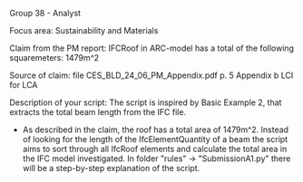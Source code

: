 Group 38 - Analyst

Focus area: Sustainability and Materials

Claim from the PM report: 
IFCRoof in ARC-model has a total of the following squaremeters: 1479m^2 

Source of claim: 
file CES_BLD_24_06_PM_Appendix.pdf p. 5 Appendix b LCI for LCA 


Description of your script:
The script is inspired by Basic Example 2, that extracts the total beam length from the IFC file.
- As described in the claim, the roof has a total area of 1479m^2. Instead of looking for the length of the IfcElementQuantity of a beam
the script aims to sort through all IfcRoof elements and calculate the total area in the IFC model investigated.
In folder "rules" -> "SubmissionA1.py" there will be a step-by-step explanation of the script.
